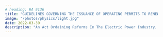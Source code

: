 ```yaml
---
# heading: RA 9136
title: "GUIDELINES GOVERNING THE ISSUANCE OF OPERATING PERMITS TO RENEWABLE ENERGY SUPPLIERS UNDER THE GREEN ENERGY OPTION PROGRAM"
image: "/photos/physics/light.jpg"
date: 2022-03-30
description: "An Act Ordaining Reforms In The Electric Power Industry, Amending For The Purpose Certain Laws And For Other Purposes"
---
```



